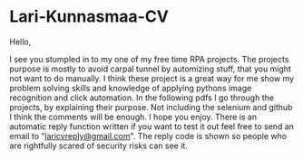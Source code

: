 # Lari-Kunnasmaa-CV

Hello, 

I see you stumpled in to my one of my free time RPA projects. The projects purpose is mostly to avoid carpal tunnel by automizing stuff, that you might not want to do manually.
I think these project is a great way for me show my problem solving skills and knowledge of applying pythons image recognition and click automation. In the following pdfs I go through the projects, by explaining their purpose. Not including the selenium and github I think the comments will be enough. I hope you enjoy. There is an automatic reply function written if you want to test it out feel free to send an email to "laricvreply@gmail.com". The reply code is shown so people who are rightfully scared of security risks can see it. 

